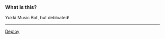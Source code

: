 
### What is this?

Yukki Music Bot, but debloated!

----------------------------------------------------------------------------------------------

[Deploy](https://heroku.com/deploy?template=https://github.com/FreakMask/YukkiMusicBotfork)
